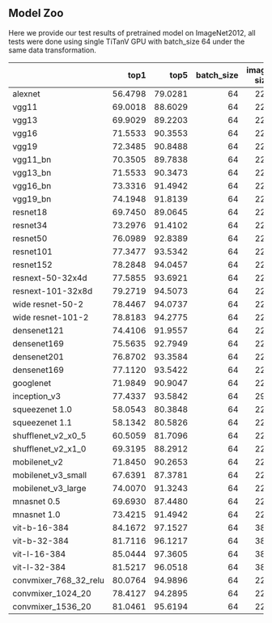 ## Model Zoo
Here we provide our test results of pretrained model on ImageNet2012, all tests were done using single TiTanV GPU with batch_size 64 under the same data transformation.

|                        |    top1 |    top5 |  batch_size | image size |
|:-----------------------|--------:|--------:|------------:|-----------:|
| alexnet                | 56.4798 | 79.0281 |     64      |   224      |
| vgg11                  | 69.0018 | 88.6029 |     64      |   224      |
| vgg13                  | 69.9029 | 89.2203 |     64      |   224      |
| vgg16                  | 71.5533 | 90.3553 |     64      |   224      |
| vgg19                  | 72.3485 | 90.8488 |     64      |   224      |
| vgg11_bn               | 70.3505 | 89.7838 |     64      |   224      |
| vgg13_bn               | 71.5533 | 90.3473 |     64      |   224      |
| vgg16_bn               | 73.3316 | 91.4942 |     64      |   224      |
| vgg19_bn               | 74.1948 | 91.8139 |     64      |   224      |
| resnet18               | 69.7450 | 89.0645 |     64      |   224      |
| resnet34               | 73.2976 | 91.4102 |     64      |   224      |
| resnet50               | 76.0989 | 92.8389 |     64      |   224      |
| resnet101              | 77.3477 | 93.5342 |     64      |   224      |
| resnet152              | 78.2848 | 94.0457 |     64      |   224      |
| resnext-50-32x4d       | 77.5855 | 93.6921 |     64      |   224      |
| resnext-101-32x8d      | 79.2719 | 94.5073 |     64      |   224      |
| wide resnet-50-2       | 78.4467 | 94.0737 |     64      |   224      |
| wide resnet-101-2      | 78.8183 | 94.2775 |     64      |   224      |
| densenet121            | 74.4106 | 91.9557 |     64      |   224      |
| densenet169            | 75.5635 | 92.7949 |     64      |   224      |
| densenet201            | 76.8702 | 93.3584 |     64      |   224      |
| densenet169            | 77.1120 | 93.5422 |     64      |   224      |
| googlenet              | 71.9849 | 90.9047 |     64      |   224      |
| inception_v3           | 77.4337 | 93.5842 |     64      |   299      |
| squeezenet 1.0         | 58.0543 | 80.3848 |     64      |   224      |
| squeezenet 1.1         | 58.1342 | 80.5826 |     64      |   224      |
| shufflenet_v2_x0_5     | 60.5059 | 81.7096 |     64      |   224      |
| shufflenet_v2_x1_0     | 69.3195 | 88.2912 |     64      |   224      |
| mobilenet_v2           | 71.8450 | 90.2653 |     64      |   224      |
| mobilenet_v3_small     | 67.6391 | 87.3781 |     64      |   224      |
| mobilenet_v3_large     | 74.0070 | 91.3243 |     64      |   224      |
| mnasnet 0.5            | 69.6930 | 87.4480 |     64      |   224      |
| mnasnet 1.0            | 73.4215 | 91.4942 |     64      |   224      |
| vit-b-16-384           | 84.1672 | 97.1527 |     64      |   384      |
| vit-b-32-384           | 81.7116 | 96.1217 |     64      |   384      |
| vit-l-16-384           | 85.0444 | 97.3605 |     64      |   384      |
| vit-l-32-384           | 81.5217 | 96.0518 |     64      |   384      |
| convmixer_768_32_relu  | 80.0764 | 94.9896 |     64      |   224      |
| convmixer_1024_20      | 78.4127 | 94.2895 |     64      |   224      |
| convmixer_1536_20      | 81.0461 | 95.6194 |     64      |   224      |